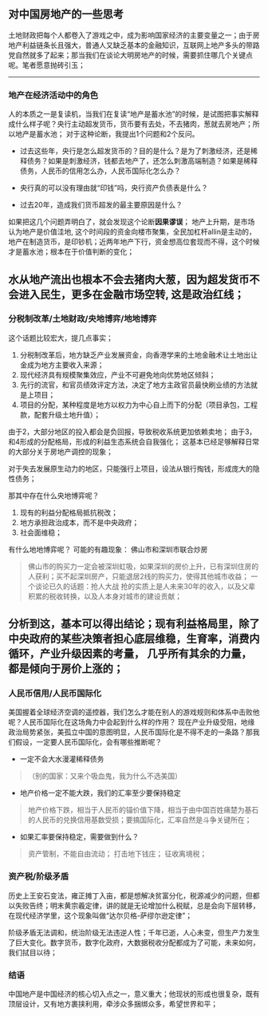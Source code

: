 ## 对中国房地产的一些思考

土地财政把每个人都卷入了游戏之中，成为影响国家经济的主要变量之一；由于房地产利益链条长且强大，普通人又缺乏基本的金融知识，互联网上地产多头的带路党自然就多了起来；那当我们在谈论大明房地产的时候，需要抓住哪几个关键点呢。笔者愿意抛砖引玉；

---

### 地产在经济活动中的角色
人的本质之一是复读机，当我们在复读“地产是蓄水池”的时候，是试图把事实解释成什么样子呢？央行主动超发货币，货币要有去处，不去猪肉，葱就去房地产；所以地产是蓄水池；
对于这种论断，我提出1个问题和2个反问。
- 过去这些年，央行是怎么超发货币的？目的是什么？是为了刺激经济，还是稀释债务？如果是刺激经济，钱都去地产了，还怎么刺激高端制造？如果是稀释债务，人民币的信用怎么办，人民币国际化怎么办？

- 央行真的可以没有理由就“印钱”吗，央行资产负债表是什么？

- 过去20年，造成我们货币超发的最主要原因是什么？

如果把这几个问题弄明白了，就会发现这个论断**因果谬误**；
地产上升期，是市场认为地产是价值洼地, 这个时间段的资金向楼市聚集，全民加杠杆allin是主动的，地产在制造货币，是印钞机；近两年地产下行，资金想高位套现而不得，这个时候才是蓄水池；根本在于价值判断的变化；

水从地产流出也根本不会去猪肉大葱，因为超发货币不会进入民生，更多在金融市场空转, 这是政治红线；
---

### 分税制改革/土地财政/央地博弈/地地博弈
这个话题比较宏大，提几点事实；
1. 分税制改革后，地方缺乏产业发展资金，向香港学来的土地金融术让土地出让金成为地方主要收入来源；
2. 现代经济具有规模聚集效应，产业不可避免地向优势地区倾斜；
3. 先行的流官，和官员绩效评定方法，决定了地方主政官员最快刷业绩的方法就是上项目；
4. 项目的分配，某种程度是地方以权力为中心自上而下的分配（项目承包，工程款，配套升级土地升值）；

由于2，大部分地区的投入都会是负回报，导致税收系统更加依赖卖地；
由于3，和4形成的分配格局，形成的利益生态系统会自我强化；
这基本已经足够解释日常的大部分关于房地产调控的现象；

对于失去发展原生动力的地区，只能强行上项目，设法从银行掏钱，形成庞大的隐性债务；

那其中存在什么央地博弈呢？
1. 现有的利益分配格局抵抗税改；
2. 地方承担政治成本，而不是中央政府；
3. 社会面维稳；

有什么地地博弈呢？
可能的有趣现象： 佛山市和深圳市联合炒房
> 佛山市的购买力一定会被深圳虹吸，如果深圳的房价上升，已有深圳住房的人获利；买不起深圳房产，只能退居2线的购买力，使得其他城市收益；
一个谈论已久的话题：抢人大战
> 抢的实质上是人未来30年的收入，以及父辈积累的税收转换，以及人本身对城市的建设贡献；

分析到这，基本可以得出结论；现有利益格局里，除了中央政府的某些决策者担心底层维稳，生育率，消费内循环，产业升级因素的考量， 几乎所有其余的力量，都是倾向于房价上涨的；
---

### 人民币信用/人民币国际化
美国握着全球经济空调的遥控器，我们怎么才能在别人的游戏规则和体系中击败他呢？人民币国际化在这场角力中会起到什么样的作用？
现在产业升级受阻，地缘政治局势紧张，美孤立中国的意图明显，人民币国际化是不得不走的一条路？那我们假设，一定要人民币国际化，会有哪些推断呢？
- 一定不会大水漫灌稀释债务
> （别的国家：又来个吸血鬼，我为什么不选美国）
- 地产价格一定不能大跌，我们的汇率至少要保持稳定
> 地产价格下跌，相当于人民币的锚价值下降，相当于由中国百姓痛楚为基石的人民币的兑换信用基数受损；要搞国际化，汇率自然是斗争关键所在；
- 如果汇率要保持稳定，需要做到什么？
> 资产管制，不能自由流动； 打击地下钱庄； 征收离境税；

### 资产税/阶级矛盾
历史上王安石变法，雍正摊丁入亩，都是想解决贫富分化，税源减少的问题，但都以失败告终；明末黄宗羲定律，讲的就是无论增加什么税赋，总是会向下层转移，在现代经济学里，这个现象叫做“达尔贝格-萨缪尔逊定律”；

阶级矛盾无法调和，统治阶级无法违逆人性；千年已逝，人心未变，但生产力发生了巨大变化。数字货币，数字化政府，大数据税收分配都成为了可能，未来如何，我们拭目以待；

### 结语
中国地产是中国经济的核心切入点之一，意义重大；他现状的形成也很复杂，既有顶层设计，又有地方裹挟利用，牵涉众多捆绑众多，希望世界和平；